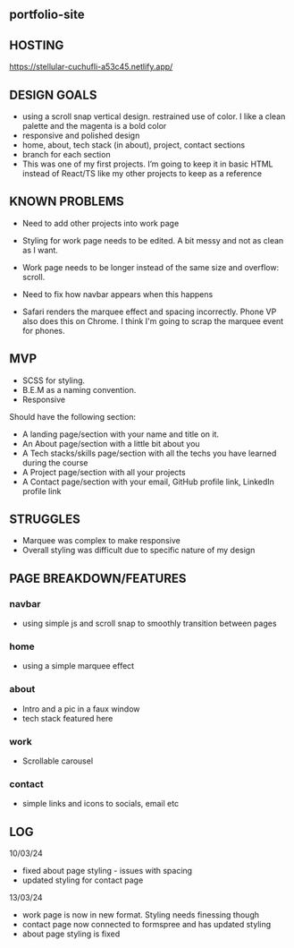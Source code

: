 ## portfolio-site

## HOSTING 

https://stellular-cuchufli-a53c45.netlify.app/

## DESIGN GOALS

- using a scroll snap vertical design. restrained use of color. I like a clean palette and the magenta is a bold color
- responsive and polished design 
- home, about, tech stack (in about), project, contact sections
- branch for each section
- This was one of my first projects. I’m going to keep it in basic HTML instead of React/TS like my other projects to keep as a reference

## KNOWN PROBLEMS

- Need to add other projects into work page
- Styling for work page needs to be edited. A bit messy and not as clean as I want.
- Work page needs to be longer instead of the same size and overflow: scroll.
- Need to fix how navbar appears when this happens

- Safari renders the marquee effect and spacing incorrectly. Phone VP also does this on Chrome. I think I'm going to scrap the marquee event for phones.

## MVP

* SCSS for styling.
* B.E.M as a naming convention.
* Responsive

Should have the following section:

* A landing page/section with your name and title on it.
* An About page/section with a little bit about you
* A Tech stacks/skills page/section with all the techs you have learned during the course
* A Project page/section with all your projects 
* A Contact page/section with your email, GitHub profile link, LinkedIn profile link

## STRUGGLES

- Marquee was complex to make responsive
- Overall styling was difficult due to specific nature of my design

## PAGE BREAKDOWN/FEATURES

### navbar

- using simple js and scroll snap to smoothly transition between pages

### home

- using a simple marquee effect 

### about

- Intro and a pic in a faux window
- tech stack featured here

### work

- Scrollable carousel 

### contact

- simple links and icons to socials, email etc

## LOG ##
10/03/24
- fixed about page styling - issues with spacing
- updated styling for contact page

13/03/24
- work page is now in new format. Styling needs finessing though
- contact page now connected to formspree and has updated styling
- about page styling is fixed
